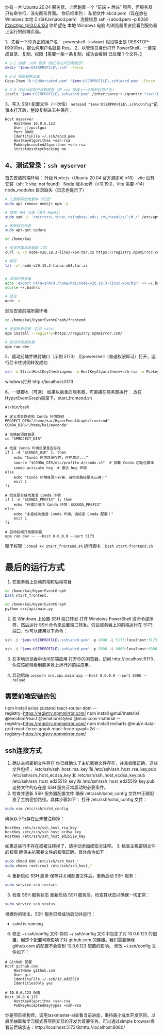你有一台 Ubuntu 20.04 服务器，上面跑着一个 “前端 + 后端” 项目，但服务器 只有命令行、没有图形界面。
你已经拿到：
私钥文件 abcd.pem（现在放在 Windows 本地 D:\SHUer\abcd.pem）
连接信息 ssh -i abcd.pem -p 8080 jfzpczlgoi@10.0.6.123
你希望在 本地 Windows 电脑 的浏览器里直接看到服务器上运行的前端页面。

1、先看一下你真正的用户名：
powershell -> `whoami`  假设输出是 DESKTOP-RXX\Rxx，那么纯用户名就是 Rxx。
2、以管理员身份打开 PowerShell，一键完成目录、复制、权限【需要一条一条复制，成功会看到 已处理 1 个文件。】
```bash
# 2-1 创建 .ssh 目录（如已存在可忽略提示）
mkdir "$env:USERPROFILE\.ssh" -Force

# 2-2 把私钥拷过去
Copy-Item "D:\SHUer\abcd.pem" "$env:USERPROFILE\.ssh\abcd.pem" -Force

# 2-3 仅给当前用户读取权限（把 rxx 换成上一步得到的用户名）
icacls "$env:USERPROFILE\.ssh\abcd.pem" /inheritance:r /grant:r "rxx:(R)"
```

3、写入 SSH 配置文件（一次性）
`notepad "$env:USERPROFILE\.ssh\config"`记事本打开后，整段复制进去并保存：
```
Host myserver
    HostName 10.0.6.123
    User jfzpczlgoi
    Port 8080
    IdentityFile ~/.ssh/abcd.pem
    HostKeyAlgorithms +ssh-rsa
    PubkeyAcceptedAlgorithms +ssh-rsa
    StrictHostKeyChecking no
```

4、测试登录：`ssh myserver`
---

首先安装前端环境：
升级 Node.js（Ubuntu 20.04 官方源即可 ≥16）
vite 没有安装（sh: 1: vite: not found）
Node 版本太老（v10.19.0，Vite 需要 ≥14）
node_modules 目录缺失（日志也提示了）
```bash
# 先删除系统老版本（可选）
sudo apt remove nodejs npm -y

# 禁用 404 仓库（清华 Neo4j）
sudo sed -i '/mirrors\.tuna\.tsinghua\.edu\.cn\/neo4j/s/^/# /' /etc/apt/sources.list.d/*.list

# 更新软件列表
sudo apt-get update

cd /home/kai

# 用官方脚本装最新 LTS
curl -L -o node-v20.19.3-linux-x64.tar.xz https://registry.npmmirror.com/-/binary/node/latest-v20.x/node-v20.19.3-linux-x64.tar.xz

# 解压
tar -xf node-v20.19.3-linux-x64.tar.xz


# 添加环境变量
echo 'export PATH=$PATH:/home/kai/node-v20.19.3-linux-x64/bin' >> ~/.bashrc
source ~/.bashrc

# 验证
node -v
```

然后安装前端所需环境
```bash
cd /home/kai/HyperEventGraph/frontend

# 安装所有依赖（包含 vite）
npm install --registry=https://registry.npmmirror.com/

# 启动开发服务器
npm run dev
```

5、启动前端并映射端口（示例 5173）
用powershell（普通权限即可）打开，运行后卡住说明转发成功
```bash
ssh -o StrictHostKeyChecking=no -o HostKeyAlgorithms=+ssh-rsa -o PubkeyAcceptedAlgorithms=+ssh-rsa -i "$env:USERPROFILE\.ssh\abcd.pem" -p 8080 -L 5173:localhost:5173 jfzpczlgoi@10.0.6.123 -N
```
windows打开 http://localhost:5173


6、一键脚本（可选）
如果以后重启服务器，可直接在服务器执行：
放在HyperEventGraph目录下，start_frontend.sh
```
#!/bin/bash

# 定义项目路径和 Conda 环境路径
PROJECT_DIR="/home/kai/HyperEventGraph/frontend"
CONDA_DIR="/home/kai/myconda"

# 切换到项目目录
cd "$PROJECT_DIR"

# 检查 Conda 环境目录是否存在
if [ -d "$CONDA_DIR" ]; then
    echo "Conda 环境目录存在，正在激活..."
    source "$CONDA_DIR/etc/profile.d/conda.sh"  # 加载 Conda 初始化脚本
    conda activate heg  # 激活 heg 环境
else
    echo "Conda 环境目录不存在，请检查路径是否正确！"
    exit 1
fi

# 检查是否成功激活 Conda 环境
if [ -n "$CONDA_PREFIX" ]; then
    echo "已成功激活 Conda 环境：$CONDA_PREFIX"
else
    echo "未能成功激活 Conda 环境，请检查 Conda 配置！"
    exit 1
fi

# 启动前端开发服务器
npm run dev -- --host 0.0.0.0 --port 5173
```

赋予权限：`chmod +x start_frontend.sh`
运行脚本：`bash start-frontend.sh`

# 最后的运行方式
1. 在服务器上启动前端和后端项目
```bash
cd /home/kai/HyperEventGraph
bash start_frontend.

cd /home/kai/HyperEventGraph
python src/api/main.py
```

2. 在 Windows 上设置 SSH 端口转发
打开 Windows PowerShell 或命令提示符，然后运行 SSH 命令来设置端口转发。假设服务器上的前端运行在 5173 端口，你可以使用以下命令：
```powershell
ssh -i "$env:USERPROFILE\.ssh\abcd.pem" -p 8080 -L 5173:localhost:5173 jfzpczlgoi@10.0.6.123 -o HostKeyAlgorithms=+ssh-rsa -o PubkeyAcceptedAlgorithms=+ssh-rsa -N

ssh -i "$env:USERPROFILE\.ssh\abcd.pem" -p 8080 -L 8080:localhost:8080 jfzpczlgoi@10.0.6.123 -o HostKeyAlgorithms=+ssh-rsa -o PubkeyAcceptedAlgorithms=+ssh-rsa -N
```
3. 在本地浏览器中访问前端应用
打开你的浏览器，访问 http://localhost:5173，你应该能够看到服务器上运行的前端应用。

4. 启动后端 `uvicorn src.api.main:app --host 0.0.0.0 --port 8000 --reload`

## 需要前端安装的包
npm install axios zustand react-router-dom --registry=https://registry.npmmirror.com/
npm install @mui/material @emotion/react @emotion/styled @mui/icons-material --registry=https://registry.npmmirror.com/
npm install recharts @mui/x-data-grid react-force-graph react-force-graph-2d --registry=https://registry.npmmirror.com/

## ssh连接方式
1. 确认主机密钥文件存在
你已经确认了主机密钥文件存在，并且权限正确。这些文件包括：
/etc/ssh/ssh_host_rsa_key 和 /etc/ssh/ssh_host_rsa_key.pub
/etc/ssh/ssh_host_ecdsa_key 和 /etc/ssh/ssh_host_ecdsa_key.pub
/etc/ssh/ssh_host_ed25519_key 和 /etc/ssh/ssh_host_ed25519_key.pub
这些文件的存在是 SSH 服务正常启动的必要条件。
2. 检查并更新 SSH 服务器配置文件
确保 /etc/ssh/sshd_config 文件中正确配置了主机密钥路径。具体步骤如下：
打开 /etc/ssh/sshd_config 文件：
```bash
sudo vim /etc/ssh/sshd_config
```
确保以下行存在且未被注释掉：
```plaintext
HostKey /etc/ssh/ssh_host_rsa_key
HostKey /etc/ssh/ssh_host_ecdsa_key
HostKey /etc/ssh/ssh_host_ed25519_key
```
如果这些行不存在或被注释掉了，请手动添加或取消注释。
3. 检查主机密钥文件的权限
确保主机密钥文件的权限正确。具体命令如下：
```bash
sudo chmod 600 /etc/ssh/ssh_host_*
sudo chown root:root /etc/ssh/ssh_host_*
```
4. 重新启动 SSH 服务
保存并关闭配置文件后，重新启动 SSH 服务：
```bash
sudo service ssh restart
```
5. 检查 SSH 服务状态
重新启动 SSH 服务后，检查其状态以确保一切正常：
```bash
sudo service ssh status
```
根据你的输出，SSH 服务已经成功启动并运行：
 * sshd is running

6. 修正 ~/.ssh/config 文件
你的 ~/.ssh/config 文件中包含了对 10.0.6.123 的配置，但这个配置可能影响了对 github.com 的连接。我们需要确保 github.com 的配置不会受到 10.0.6.123 配置的影响。
修改 ~/.ssh/config 文件如下：
```plaintext
# GitHub 配置
Host github.com
    HostName github.com
    User git
    IdentityFile ~/.ssh/id_ed25519
    IdentitiesOnly yes

# 10.0.6.123 配置
Host 10.0.6.123
    HostKeyAlgorithms +ssh-rsa
    PubkeyAcceptedKeyTypes +ssh-rsa
```


你是项目架构师，调用taskmaster-ai查看当前进度，秉持最小成本开发原则，以展示抽取和学习模式等项目交互的开发为首要任务。可以通过simple browser查看前后端状态：http://localhost:5173/和http://localhost:8080/